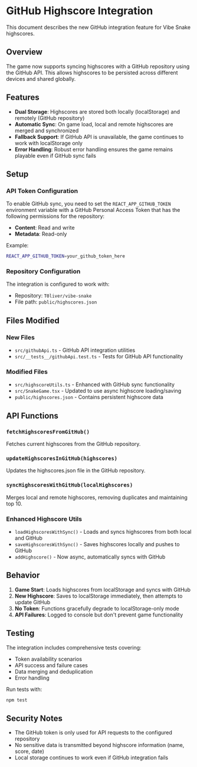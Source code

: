 # GitHub Highscore Integration

This document describes the new GitHub integration feature for Vibe Snake highscores.

## Overview

The game now supports syncing highscores with a GitHub repository using the GitHub API. This allows highscores to be persisted across different devices and shared globally.

## Features

- **Dual Storage**: Highscores are stored both locally (localStorage) and remotely (GitHub repository)
- **Automatic Sync**: On game load, local and remote highscores are merged and synchronized
- **Fallback Support**: If GitHub API is unavailable, the game continues to work with localStorage only
- **Error Handling**: Robust error handling ensures the game remains playable even if GitHub sync fails

## Setup

### API Token Configuration

To enable GitHub sync, you need to set the `REACT_APP_GITHUB_TOKEN` environment variable with a GitHub Personal Access Token that has the following permissions for the repository:

- **Content**: Read and write
- **Metadata**: Read-only

Example:
```bash
REACT_APP_GITHUB_TOKEN=your_github_token_here
```

### Repository Configuration

The integration is configured to work with:
- Repository: `T0liver/vibe-snake`
- File path: `public/highscores.json`

## Files Modified

### New Files
- `src/githubApi.ts` - GitHub API integration utilities
- `src/__tests__/githubApi.test.ts` - Tests for GitHub API functionality

### Modified Files
- `src/highscoreUtils.ts` - Enhanced with GitHub sync functionality
- `src/SnakeGame.tsx` - Updated to use async highscore loading/saving
- `public/highscores.json` - Contains persistent highscore data

## API Functions

### `fetchHighscoresFromGitHub()`
Fetches current highscores from the GitHub repository.

### `updateHighscoresInGitHub(highscores)`
Updates the highscores.json file in the GitHub repository.

### `syncHighscoresWithGitHub(localHighscores)`
Merges local and remote highscores, removing duplicates and maintaining top 10.

### Enhanced Highscore Utils
- `loadHighscoresWithSync()` - Loads and syncs highscores from both local and GitHub
- `saveHighscoresWithSync()` - Saves highscores locally and pushes to GitHub
- `addHighscore()` - Now async, automatically syncs with GitHub

## Behavior

1. **Game Start**: Loads highscores from localStorage and syncs with GitHub
2. **New Highscore**: Saves to localStorage immediately, then attempts to update GitHub
3. **No Token**: Functions gracefully degrade to localStorage-only mode
4. **API Failures**: Logged to console but don't prevent game functionality

## Testing

The integration includes comprehensive tests covering:
- Token availability scenarios
- API success and failure cases
- Data merging and deduplication
- Error handling

Run tests with:
```bash
npm test
```

## Security Notes

- The GitHub token is only used for API requests to the configured repository
- No sensitive data is transmitted beyond highscore information (name, score, date)
- Local storage continues to work even if GitHub integration fails
